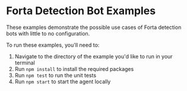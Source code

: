 # Forta Detection Bot Examples

These examples demonstrate the possible use cases of Forta detection bots with little to no configuration.

To run these examples, you'll need to:

1. Navigate to the directory of the example you'd like to run in your terminal
2. Run `npm install` to install the required packages
3. Run `npm test` to run the unit tests
4. Run `npm start` to start the agent locally
